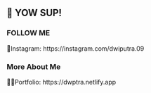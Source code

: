 <h2>🚀 YOW SUP!</h2>

<h3>FOLLOW ME</h3>
<p>📳Instagram: https://instagram.com/dwiputra.09</p>

<h3>More About Me </h3>
<p>👨‍💼Portfolio: https://dwptra.netlify.app</p>
